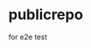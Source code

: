 # publicrepo
for e2e test







































































































































































































































































































































































































































































































































































































































































































































































































































































































































































































































































































































































































































































































































































































































































































































































































































































































































































































































































































































































































































































































































































































































































































































































































































































































































































































































































































































































































































































































